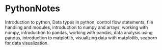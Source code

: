 # PythonNotes
Introduction to python, Data types in python, control flow statements, file handling and modules, introduction to numpy and arrays, working with numpy, introduction to pandas, working with pandas, data analysis using pandas, introduction to matplotlib, visualizing data with matplotlib, seaborn for data visualization.
